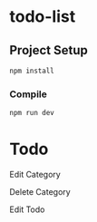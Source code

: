 # todo-list

## Project Setup

```sh
npm install
```

### Compile

```sh
npm run dev
```

# Todo

Edit Category

Delete Category

Edit Todo
